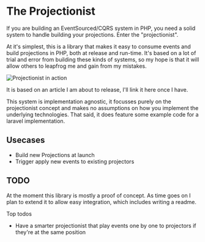 # The Projectionist

If you are building an EventSourced/CQRS system in PHP, you need a solid system to handle building your projections. Enter the "projectionist".

At it's simplest, this is a library that makes it easy to consume events and build projections in PHP, both at release and run-time. It's based on a lot of trial and error from building these kinds of systems, so my hope is that it will allow others to leapfrog me and gain from my mistakes.

![Projectionist in action](https://res.cloudinary.com/practicaldev/image/fetch/s--0Wje2n09--/c_limit%2Cf_auto%2Cfl_progressive%2Cq_auto%2Cw_880/https://thepracticaldev.s3.amazonaws.com/i/ea3uvjpnhca5wokt6tnx.png)

It is based on an article I am about to release, I'll link it here once I have.

This system is implementation agnostic, it focusses purely on the projectionist concept and makes no assumptions on how you implement the underlying technologies. That said, it does feature some example code for a laravel implementation.

## Usecases
- Build new Projections at launch
- Trigger apply new events to existing projectors

## TODO
At the moment this library is mostly a proof of concept. As time goes on I plan to extend it to allow easy integration, which includes writing a readme.

Top todos
- Have a smarter projectionist that play events one by one to projectors if they're at the same position
